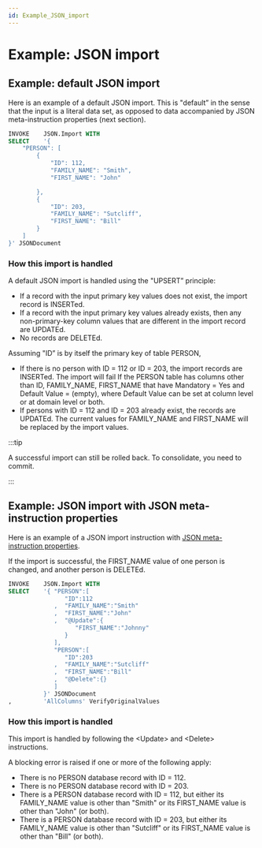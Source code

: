 ```yaml
---
id: Example_JSON_import
---
```


# Example: JSON import

## Example: default JSON import

Here is an example of a default JSON import. This is "default” in the sense that the input is a literal data set, as opposed to data accompanied by JSON meta-instruction properties (next section).

```sql
INVOKE    JSON.Import WITH
SELECT    '{
	"PERSON": [
		{
			"ID": 112,
			"FAMILY_NAME": "Smith",
			"FIRST_NAME": "John"

		},
		{
			"ID": 203,
			"FAMILY_NAME": "Sutcliff",
			"FIRST_NAME": "Bill"
		}
	]
}' JSONDocument

```

### How this import is handled

A default JSON import is handled using the "UPSERT” principle:

- If a record with the input primary key values does not exist, the import record is INSERTed.
- If a record with the input primary key values already exists, then any non-primary-key column values that are different in the import record are UPDATEd.
- No records are DELETEd.

Assuming "ID” is by itself the primary key of table PERSON,

- If there is no person with ID = 112 or ID = 203, the import records are INSERTed. The import will fail If the PERSON table has columns other than ID, FAMILY_NAME, FIRST_NAME that have Mandatory = Yes and Default Value = (empty), where Default Value can be set at column level or at domain level or both.
- If persons with ID = 112 and ID = 203 already exist, the records are UPDATEd. The current values for FAMILY_NAME and FIRST_NAME will be replaced by the import values.


:::tip

A successful import can still be rolled back. To consolidate, you need to commit.

:::

## Example: JSON import with JSON meta-instruction properties

Here is an example of a JSON import instruction with [JSON meta-instruction properties](/Repositories/USoft_JSON_format/Metainstruction_properties_in_JSON.md).

If the import is successful, the FIRST_NAME value of one person is changed, and another person is DELETEd.

```sql
INVOKE    JSON.Import WITH
SELECT    '{ "PERSON":[
                "ID":112
             ,  "FAMILY_NAME":"Smith"
             ,  "FIRST_NAME":"John"
             ,  "@Update":{
                   "FIRST_NAME":"Johnny"
                }
             ],
             "PERSON":[
                "ID":203
             ,  "FAMILY_NAME":"Sutcliff"
             ,  "FIRST_NAME":"Bill"
             ,  "@Delete":{}
             ]
          }' JSONDocument
,         'AllColumns' VerifyOriginalValues
```

### How this import is handled

This import is handled by following the \<Update> and \<Delete> instructions.

A blocking error is raised if one or more of the following apply:

- There is no PERSON database record with ID = 112.
- There is no PERSON database record with ID = 203.
- There is a PERSON database record with ID = 112, but either its FAMILY_NAME value is other than "Smith" or its FIRST_NAME value is other than "John" (or both).
- There is a PERSON database record with ID = 203, but either its FAMILY_NAME value is other than "Sutcliff" or its FIRST_NAME value is other than "Bill" (or both).